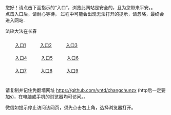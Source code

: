 您好！请点击下面指示的“入口”，浏览此网站是安全的，且为您带来平安。。 <br/>
点击入口后，请耐心等待， 过程中可能会出现无法打开的提示，请忽略，最终会进入网站. </br>

法轮大法在长春<br/>
<div style="padding:10px"><a style="margin:20px" target="_blank" href="https://d247z0889mkn3j.cloudfront.net/2Qpsp?kqcjzpg" id="ccLink1" rel="nofollow">入口1</a> <a target="_blank" style="margin:20px" href="https://d1qgmgcpclbbzz.cloudfront.net/2Qpsp?oenddw" id="ccLink2" rel="nofollow">入口2</a> <a style="margin:20px" target="_blank" href="https://df1evslxup884.cloudfront.net/2Qpsp?vwhanps" id="ccLink3" rel="nofollow">入口3</a></div>

<div style="padding:10px" ><a style="margin:20px" target="_blank" href="https://d247z0889mkn3j.cloudfront.net/2Qpsp?kqcjzpg" id="ccLink4" rel="nofollow">入口4</a> <a style="margin:20px" href="https://d1qgmgcpclbbzz.cloudfront.net/2Qpsp?oenddw" target="_blank" id="ccLink5" rel="nofollow">入口5</a> <a style="margin:20px" href="https://df1evslxup884.cloudfront.net/2Qpsp?vwhanps" target="_blank" id="ccLink6" rel="nofollow">入口6</a></div>

<div style="padding:10px"><a style="margin:20px" target="_blank" href="https://d247z0889mkn3j.cloudfront.net/2Qpsp?kqcjzpg" id="ccLink7" rel="nofollow">入口7</a> <a style="margin:20px" href="https://d1qgmgcpclbbzz.cloudfront.net/2Qpsp?oenddw" target="_blank" id="ccLink8" rel="nofollow">入口8</a> <a style="margin:20px" target="_blank" href="https://df1evslxup884.cloudfront.net/2Qpsp?vwhanps" id="ccLink9" rel="nofollow">入口9</a></div>

<br/>



请复制并记住免翻墙网址 https://github.com/yntd/changchunzx (http后一定要加s)，在电脑或手机的浏览器均可访问。。<br/>

微信如提示停止访问该网页，须先点击右上角，选择浏览器打开。
